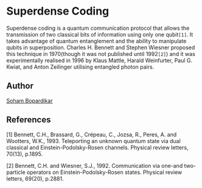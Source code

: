# Superdense Coding

Superdense coding is a quantum communication protocol that allows the transmission of two classical bits of information using only one qubit`[1]`. It takes advantage of quantum entanglement and the ability to manipulate qubits in superposition. Charles H. Bennett and Stephen Wiesner proposed this technique in 1970(though it was not published until 1992`[2]`) and it was experimentally realised in 1996 by Klaus Mattle, Harald Weinfurter, Paul G. Kwiat, and Anton Zeilinger utilising entangled photon pairs.

## Author

[Soham Bopardikar](https://github.com/bopardikarsoham)

## References

[1] Bennett, C.H., Brassard, G., Crépeau, C., Jozsa, R., Peres, A. and Wootters, W.K., 1993. Teleporting an unknown quantum state via dual classical and Einstein-Podolsky-Rosen channels. Physical review letters, 70(13), p.1895.

[2] Bennett, C.H. and Wiesner, S.J., 1992. Communication via one-and two-particle operators on Einstein-Podolsky-Rosen states. Physical review letters, 69(20), p.2881.